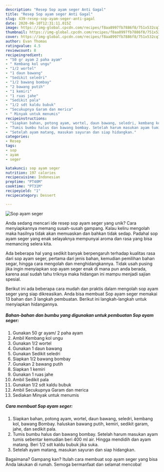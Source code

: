 ```yaml
---
description: "Resep Sop ayam seger Anti Gagal"
title: "Resep Sop ayam seger Anti Gagal"
slug: 439-resep-sop-ayam-seger-anti-gagal
date: 2020-06-10T12:31:11.015Z
image: https://img-global.cpcdn.com/recipes/f8aa8997fb7886f8/751x532cq70/sop-ayam-seger-foto-resep-utama.jpg
thumbnail: https://img-global.cpcdn.com/recipes/f8aa8997fb7886f8/751x532cq70/sop-ayam-seger-foto-resep-utama.jpg
cover: https://img-global.cpcdn.com/recipes/f8aa8997fb7886f8/751x532cq70/sop-ayam-seger-foto-resep-utama.jpg
author: Evan Thomas
ratingvalue: 4.5
reviewcount: 8
recipeingredient:
- "50 gr ayam 2 paha ayam"
- " Kembang kol ungu"
- "1/2 wortel"
- "1 daun bawang"
- "Sedikit seledri"
- "1/2 bawang bombay"
- "2 bawang putih"
- "1 kemiri"
- "1 ruas jahe"
- "Sedikit pala"
- "1/2 sdt kaldu bubuk"
- "Secukupnya Garam dan merica"
- " Minyak untuk menumis"
recipeinstructions:
- "Siapkan bahan, potong ayam, wortel, daun bawang, seledri, kembang kol, bawang Bombay. haluskan bawang putih, kemiri, sedikit garam, jahe, dan sedikit pala."
- "Tumis bumbu halus dan bawang bombay. Setelah harum masukan ayam tumis sebentar kemudian beri 400 ml air. Hingga mendidih dan ayam matang. Beri 1/2 sdt kaldu bubuk jika suka."
- "Setelah ayam matang, masukan sayuran dan siap hidangkan."
categories:
- Resep
tags:
- sop
- ayam
- seger

katakunci: sop ayam seger 
nutrition: 197 calories
recipecuisine: Indonesian
preptime: "PT40M"
cooktime: "PT31M"
recipeyield: "1"
recipecategory: Dessert

---
```



![Sop ayam seger](https://img-global.cpcdn.com/recipes/f8aa8997fb7886f8/751x532cq70/sop-ayam-seger-foto-resep-utama.jpg)

Anda sedang mencari ide resep sop ayam seger yang unik? Cara menyiapkannya memang susah-susah gampang. Kalau keliru mengolah maka hasilnya tidak akan memuaskan dan bahkan tidak sedap. Padahal sop ayam seger yang enak selayaknya mempunyai aroma dan rasa yang bisa memancing selera kita.

Ada beberapa hal yang sedikit banyak berpengaruh terhadap kualitas rasa dari sop ayam seger, pertama dari jenis bahan, kemudian pemilihan bahan segar, hingga cara mengolah dan menghidangkannya. Tidak usah pusing jika ingin menyiapkan sop ayam seger enak di mana pun anda berada, karena asal sudah tahu triknya maka hidangan ini mampu menjadi sajian spesial.




Berikut ini ada beberapa cara mudah dan praktis dalam mengolah sop ayam seger yang siap dikreasikan. Anda bisa membuat Sop ayam seger memakai 13 bahan dan 3 langkah pembuatan. Berikut ini langkah-langkah untuk menyiapkan hidangannya.

<!--inarticleads1-->

##### Bahan-bahan dan bumbu yang digunakan untuk pembuatan Sop ayam seger:

1. Gunakan 50 gr ayam/ 2 paha ayam
1. Ambil  Kembang kol ungu
1. Gunakan 1/2 wortel
1. Gunakan 1 daun bawang
1. Gunakan Sedikit seledri
1. Siapkan 1/2 bawang bombay
1. Gunakan 2 bawang putih
1. Siapkan 1 kemiri
1. Gunakan 1 ruas jahe
1. Ambil Sedikit pala
1. Gunakan 1/2 sdt kaldu bubuk
1. Ambil Secukupnya Garam dan merica
1. Sediakan  Minyak untuk menumis




<!--inarticleads2-->

##### Cara membuat Sop ayam seger:

1. Siapkan bahan, potong ayam, wortel, daun bawang, seledri, kembang kol, bawang Bombay. haluskan bawang putih, kemiri, sedikit garam, jahe, dan sedikit pala.
1. Tumis bumbu halus dan bawang bombay. Setelah harum masukan ayam tumis sebentar kemudian beri 400 ml air. Hingga mendidih dan ayam matang. Beri 1/2 sdt kaldu bubuk jika suka.
1. Setelah ayam matang, masukan sayuran dan siap hidangkan.




Bagaimana? Gampang kan? Itulah cara membuat sop ayam seger yang bisa Anda lakukan di rumah. Semoga bermanfaat dan selamat mencoba!
